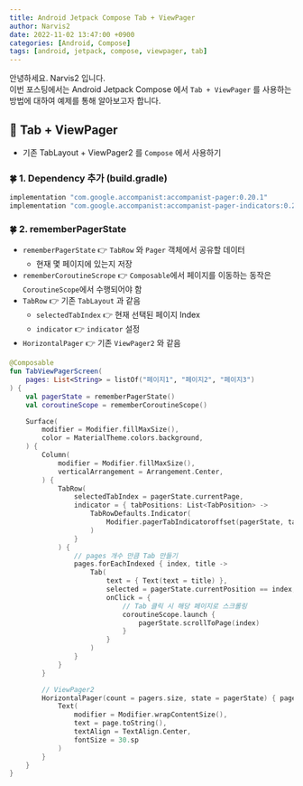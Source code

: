 ```yaml
---
title: Android Jetpack Compose Tab + ViewPager
author: Narvis2
date: 2022-11-02 13:47:00 +0900
categories: [Android, Compose]
tags: [android, jetpack, compose, viewpager, tab]
---
```


안녕하세요. Narvis2 입니다.  
이번 포스팅에서는 Android Jetpack Compose 에서 `Tab + ViewPager` 를 사용하는 방법에 대하여 예제를 통해 알아보고자 합니다.

## 🍎 Tab + ViewPager

- 기존 TabLayout + ViewPager2 를 `Compose` 에서 사용하기

### 🍀 1. Dependency 추가 (build.gradle)

```gradle
implementation "com.google.accompanist:accompanist-pager:0.20.1"
implementation "com.google.accompanist:accompanist-pager-indicators:0.20.1"
```

### 🍀 2. rememberPagerState

- `rememberPagerState` 👉 `TabRow` 와 `Pager` 객체에서 공유할 데이터
  - 현재 몇 페이지에 있는지 저장
- `rememberCoroutineScrope` 👉 `Composable`에서 페이지를 이동하는 동작은 `CoroutineScope`에서 수행되어야 함
- `TabRow` 👉 기존 `TabLayout` 과 같음
  - `selectedTabIndex` 👉 현재 선택된 페이지 Index
  - `indicator` 👉 `indicator` 설정
- `HorizontalPager` 👉 기존 `ViewPager2` 와 같음

```kotlin
@Composable
fun TabViewPagerScreen(
    pages: List<String> = listOf("페이지1", "페이지2", "페이지3")
) {
    val pagerState = rememberPagerState()
    val coroutineScope = rememberCoroutineScope()

    Surface(
        modifier = Modifier.fillMaxSize(),
        color = MaterialTheme.colors.background,
    ) {
        Column(
            modifier = Modifier.fillMaxSize(),
            verticalArrangement = Arrangement.Center,
        ) {
            TabRow(
                selectedTabIndex = pagerState.currentPage,
                indicator = { tabPositions: List<TabPosition> ->
                    TabRowDefaults.Indicator(
                        Modifier.pagerTabIndicatoroffset(pagerState, tabPositions)
                    )
                }
            ) {
                // pages 개수 만큼 Tab 만들기
                pages.forEachIndexed { index, title ->
                    Tab(
                        text = { Text(text = title) },
                        selected = pagerState.currentPosition == index,
                        onClick = {
                            // Tab 클릭 시 해당 페이지로 스크롤링
                            coroutineScope.launch {
                                pagerState.scrollToPage(index)
                            }
                        }
                    )
                }
            }
        }

        // ViewPager2
        HorizontalPager(count = pagers.size, state = pagerState) { page ->
            Text(
                modifier = Modifier.wrapContentSize(),
                text = page.toString(),
                textAlign = TextAlign.Center,
                fontSize = 30.sp
            )
        }
    }
}
```
